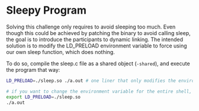 # Sleepy Program
Solving this challenge only requires to avoid sleeping too much. Even though this could be achieved by patching the binary to avoid calling sleep, the goal is to introduce the participants to dynamic linking.
The intended solution is to modify the LD_PRELOAD environment variable to force using our own sleep function, which does nothing.

To do so, compile the sleep.c file as a shared object (`-shared`), and execute the program that way:
```bash
LD_PRELOAD=./sleep.so ./a.out # one liner that only modifies the environment variable for the created process

# if you want to change the environment variable for the entire shell, here are the commands:
export LD_PRELOAD=./sleep.so
./a.out
```